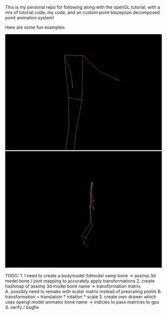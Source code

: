 This is my personal repo for following along with the openGL tutorial, with a mix of tutorial code, my code, and an custom point blazepoze decomposed point animation system!

Here are some fun examples:

![WHEEE](https://github.com/MaxRStevens-1/OpenGL_Testing/blob/skeleton_blazepose/git_gifs/sping.gif)
![So Flexible!](https://github.com/MaxRStevens-1/OpenGL_Testing/blob/skeleton_blazepose/git_gifs/bow.gif)


TODO: 
    1. I need to create a bodymodel 3dmodel vamp bone -> assimp 3d model bone / joint mapping to accurately apply transformations
    2. create hashmap of assimp 3d model bone name -> transformation matrix  
        A. possibly need to remake with scalar matrix instead of prescaling points
        B. transformation = translatoin * rotation * scale
    3. create own drawer which uses opengl model animator bone name -> indicies to pass matrices to gpu
    4. verify / bugfix